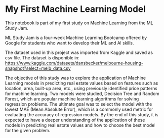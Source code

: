 # My First Machine Learning Model
This notebook is part of my first study on Machine Learning from the ML Study Jam. 
  
ML Study Jam is a four-week Machine Learning Bootcamp offered by Google for students who want to develop their ML and AI skills.

The dataset used in this project was imported from Kaggle and saved as csv file. 
The dataset is disponible in: https://www.kaggle.com/datasets/dansbecker/melbourne-housing-snapshot?select=melb_data.csv

The objective of this study was to explore the application of Machine Learning models in predicting real estate values based on features such as location, area, built-up area,
etc., using previously identified price patterns for machine learning. Two models were studied, Decision Tree and Random Forest, which are popular machine learning algorithms 
for solving regression problems. The ultimate goal was to select the model with the lowest MAE (Mean Absolute Error), which is a commonly used metric for evaluating the accuracy
of regression models. By the end of this study, 
it is expected to have a deeper understanding of the application of these models in predicting real estate values and how to choose the best model for the given problem.

